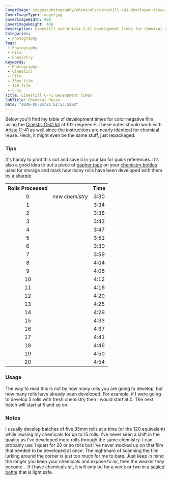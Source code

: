 ```yaml
---
CoverImage: images/photography/chemicals/cinestill-c41-devoloper-times-900x400.jpg
CoverImageType: image/jpg
CoverImageWidth: 900
CoverImageHeight: 400
Description: Cinestill and Arista C-41 development times for chemical reuse.
Categories:
 - Photography
Tags:
 - Photography
 - Film
 - Chemistry
Keywords:
 - Photography
 - Cinestill
 - Film
 - 35mm film
 - 120 film
 - C-41
Title: Cinestill C-41 Deveopment Times
SubTitle: Chemical Reuse
Date: "2020-05-24T21:52:53.529Z"
---
```


[1]: https://www.freestylephoto.biz/800341-CineStill-Cs41-Liquid-Developing-Kit-for-C-41-Color-Film-1-Quart "CineStill Cs41 Liquid Developing Kit for C-41 Color Film - 1 Quart"
[2]: https://amzn.to/2X1InEV "Arista C-41 kit"
[3]: https://amzn.to/36pujrR "Gapher tape"
[4]: https://amzn.to/2TBjj5j "Sharpie permanent markers"
[5]: https://amzn.to/3eaOjAU "Amber boston round chemistry bottles"

Below you'll find my table of development times for color negative film using the [Cinestill C-41 kit][1] at 102 degrees F. These notes should work with [Arista C-41][2] as well since the instructions are nearly identical for chemical reuse. Heck, it might even be the same stuff, just repackaged.

### Tips

It's handy to print this out and save it in your lab for quick references. It's also a good idea to put a piece of [gapher tape][3] on your [chemistry bottles][5] used for storage and mark how many rolls have been developed with them by a [sharpie][4].

<table class="table-bordered table-center" style="text-align: center;">
    <tr>
        <th>Rolls Processed</th>
        <th>&nbsp;</th>
        <th>Time</th>
    </tr>
    <tr>
        <td>0</td>
        <td><i>new chemistry</i></td>
        <td>3:30</td>
    </tr>
    <tr>
        <td>1</td>
        <td></td>
        <td>3:34</td>
    </tr>
    <tr>
        <td>2</td>
        <td></td>
        <td>3:38</td>
    </tr>
    <tr>
        <td>3</td>
        <td></td>
        <td>3:43</td>
    </tr>
    <tr>
        <td>4</td>
        <td></td>
        <td>3:47</td>
    </tr>
    <tr>
        <td>5</td>
        <td></td>
        <td>3:51</td>
    </tr>
    <tr>
        <td>6</td>
        <td></td>
        <td>3:30</td>
    </tr>
    <tr>
        <td>7</td>
        <td></td>
        <td>3:59</td>
    </tr>
    <tr>
        <td>8</td>
        <td></td>
        <td>4:04</td>
    </tr>
    <tr>
        <td>9</td>
        <td></td>
        <td>4:08</td>
    </tr>
    <tr>
        <td>10</td>
        <td></td>
        <td>4:12</td>
    </tr>
    <tr>
        <td>11</td>
        <td></td>
        <td>4:16</td>
    </tr>
    <tr>
        <td>12</td>
        <td></td>
        <td>4:20</td>
    </tr>
    <tr>
        <td>13</td>
        <td></td>
        <td>4:25</td>
    </tr>
    <tr>
        <td>14</td>
        <td></td>
        <td>4:29</td>
    </tr>
    <tr>
        <td>15</td>
        <td></td>
        <td>4:33</td>
    </tr>
    <tr>
        <td>16</td>
        <td></td>
        <td>4:37</td>
    </tr>
    <tr>
        <td>17</td>
        <td></td>
        <td>4:41</td>
    </tr>
    <tr>
        <td>18</td>
        <td></td>
        <td>4:46</td>
    </tr>
    <tr>
        <td>19</td>
        <td></td>
        <td>4:50</td>
    </tr>
    <tr>
        <td>20</td>
        <td></td>
        <td>4:54</td>
    </tr>
</table>


### Usage

The way to read this is not by how many rolls you are going to develop, but how many rolls have already been developed. For example, if I were going to develop 5 rolls with fresh chemistry then I would start at 0. The next batch will start at 5 and so on.

<!--more-->

### Notes

I usually develop batches of five 35mm rolls at a time (or the 120 equivelant) while reusing my chemicals for up to 15 rolls. I've never seen a shift in the quality as I've developed more rolls through the same chemistry. I can probably use 1 quart for 20 or so rolls but I've never stocked up on that film that needed to be developed at once. The nightmare of scanning the film lurking around the corner is just too much for me to bare. Just keep in mind the longer you keep your chemicals and expose to air, then the weaker they become... If I have chemicals sit, it will only be for a week or two in a [sealed bottle][5] that is light safe.